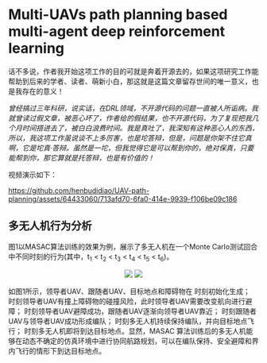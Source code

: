 # Multi-UAVs path planning based multi-agent deep reinforcement learning

话不多说，作者我开始这项工作的目的可就是奔着开源去的，如果这项研究工作能帮助到后来的学者、读者、萌新小白，那这就是这篇文章留存世间的唯一意义，也是我存在的意义！

*曾经搞过三年科研，说实话，在DRL领域，不开源代码的问题一直被人所诟病。我就曾读过假文章，被恶心坏了，作者给的假结果，也不开源代码，为了复现把我几个月时间搭进去了，被白白浪费时间。我是真吐了，我深知有这种恶心人的东西，所以，我这项工作虽说谈不上多厉害，也是坨答辩，但是，问题是你架不住它真啊，它是坨真·答辩。虽然是一坨，但我觉得它是可以帮到你的，绝对保真，只要能帮到你，那它算就是托答辩，也是有价值的！*

视频演示如下：

https://github.com/henbudidiao/UAV-path-planning/assets/64433060/713afd70-6fa0-414e-9939-f106be09c186

## 多无人机行为分析

图1以MASAC算法训练的效果为例，展示了多无人机在一个Monte Carlo测试回合中不同时刻的行为(其中，t<sub>1</sub> < t<sub>2</sub> < t<sub>3</sub> < t<sub>4</sub> < t<sub>5</sub> < t<sub>6</sub>)。
<div align=center>
<img src="https://github.com/user-attachments/assets/7043e8fb-7462-498d-887e-8688692fb59f">
<img src="https://github.com/user-attachments/assets/6bf892d9-237b-44d5-b7d4-7062cce643cc">
</div>

如图1所示，领导者UAV、跟随者UAV、目标地点和障碍物在 时刻初始化生成； 时刻领导者UAV有撞上障碍物的碰撞风险，此时领导者UAV需要改变航向进行避障； 时刻领导者UAV避障成功，跟随者UAV逐渐向领导者UAV靠近； 时刻跟随者UAV与领导者UAV成功形成编队； 时刻多无人机持续保持编队，并向目标地点飞行； 时刻多无人机即将到达目标地点。显然，MASAC 算法训练后的多无人机能够在动态不确定的仿真环境中进行协同航路规划，可以在编队保持、安全避障和界内飞行的情形下到达目标地点。
